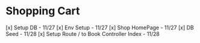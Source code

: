 # Shopping Cart


[x] Setup DB - 11/27
[x] Env Setup - 11/27
[x] Shop HomePage - 11/27
[x] DB Seed - 11/28
[x] Setup Route / to Book Controller Index - 11/28
